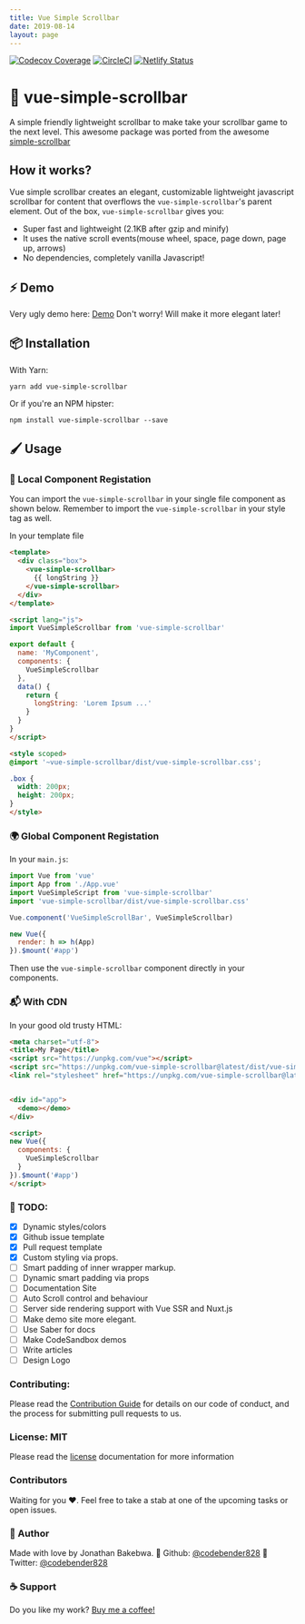 ```yaml
---
title: Vue Simple Scrollbar
date: 2019-08-14
layout: page
---
```


[![Codecov Coverage](https://img.shields.io/codecov/c/github/codebender828/vue-simple-scrollbar/master.svg?style=flat-square)](https://codecov.io/gh/codebender828/vue-simple-scrollbar) [![CircleCI](https://circleci.com/gh/codebender828/vue-simple-scrollbar.svg?style=svg)](https://circleci.com/gh/codebender828/vue-simple-scrollbar) [![Netlify Status](https://api.netlify.com/api/v1/badges/cf493ebe-9a4a-45df-94ed-162de0ee999b/deploy-status)](https://app.netlify.com/sites/vigorous-hypatia-ceea9b/deploys)

# 🦉 vue-simple-scrollbar
A simple friendly lightweight scrollbar to make take your scrollbar game to the next level. This awesome package was ported from the awesome [simple-scrollbar](https://github.com/buzinas/simple-scrollbar)

## How it works?
Vue simple scrollbar creates an elegant, customizable lightweight javascript scrollbar for content that overflows the `vue-simple-scrollbar`'s parent element. Out of the box, `vue-simple-scrollbar` gives you:
- Super fast and lightweight (2.1KB after gzip and minify)
- It uses the native scroll events(mouse wheel, space, page down, page up, arrows)
- No dependencies, completely vanilla Javascript!

## ⚡️ Demo
Very ugly demo here: [Demo](https://vue-simple-scrollbar.netlify.com/)
Don't worry! Will make it more elegant later!

## 📦 Installation

With Yarn:
```
yarn add vue-simple-scrollbar
```

Or if you're an NPM hipster:
```
npm install vue-simple-scrollbar --save
```

## 🖌 Usage
### 📌 Local Component Registation
You can import the `vue-simple-scrollbar` in your single file component as shown below. Remember to import the `vue-simple-scrollbar` in your style tag as well.

In your template file
```html
<template>
  <div class="box">
    <vue-simple-scrollbar>
      {{ longString }}
    </vue-simple-scrollbar>
  </div>
</template>

<script lang="js">
import VueSimpleScrollbar from 'vue-simple-scrollbar'

export default {
  name: 'MyComponent',
  components: {
    VueSimpleScrollbar
  },
  data() {
    return {
      longString: 'Lorem Ipsum ...'
    }
  }
}
</script>

<style scoped>
@import '~vue-simple-scrollbar/dist/vue-simple-scrollbar.css';

.box {
  width: 200px;
  height: 200px;
}
</style>

```
### 🌍 Global Component Registation
In your `main.js`:
```js
import Vue from 'vue'
import App from './App.vue'
import VueSimpleScript from 'vue-simple-scrollbar'
import 'vue-simple-scrollbar/dist/vue-simple-scrollbar.css'

Vue.component('VueSimpleScrollBar', VueSimpleScrollbar)

new Vue({
  render: h => h(App)
}).$mount('#app')
```
Then use the `vue-simple-scrollbar` component directly in your components.

### 📬 With CDN
In your good old trusty HTML:
```html
<meta charset="utf-8">
<title>My Page</title>
<script src="https://unpkg.com/vue"></script>
<script src="https://unpkg.com/vue-simple-scrollbar@latest/dist/vue-simple-scrollbar.umd.min.js"></script>
<link rel="stylesheet" href="https://unpkg.com/vue-simple-scrollbar@latest/dist/vue-simple-scrollbar.css">


<div id="app">
  <demo></demo>
</div>

<script>
new Vue({
  components: {
    VueSimpleScrollbar
  }
}).$mount('#app')
</script>
```

### 🥦 TODO:
- [x]  Dynamic styles/colors
  - [x]  Github issue template
  - [x]  Pull request template
- [x]  Custom styling via props.
- [ ]  Smart padding of inner wrapper markup.
  - [ ]  Dynamic smart padding via props
- [ ]  Documentation Site
- [ ]  Auto Scroll control and behaviour
- [ ]  Server side rendering support with Vue SSR and Nuxt.js
- [ ]  Make demo site more elegant.
  - [ ]  Use Saber for docs
  - [ ]  Make CodeSandbox demos
  - [ ]  Write articles
- [ ]  Design Logo

### Contributing:
Please read the [Contribution Guide](./.github/CONTRIBUTING.md) for details on our code of conduct, and the process for submitting pull requests to us.

### License: MIT
Please read the [license](./LICENSE) documentation for more information

### Contributors
Waiting for you ❤️. Feel free to take a stab at one of the upcoming tasks or open issues.

### 🍇 Author 
Made with love by Jonathan Bakebwa.
👣 Github: [@codebender828](https://github.com/codebender828)
🦅 Twitter: [@codebender828](https://twitter.com/codebender828)

### ☕️ Support
Do you like my work? [Buy me a coffee!](https://www.buymeacoffee.com/dIlWof6x5)
